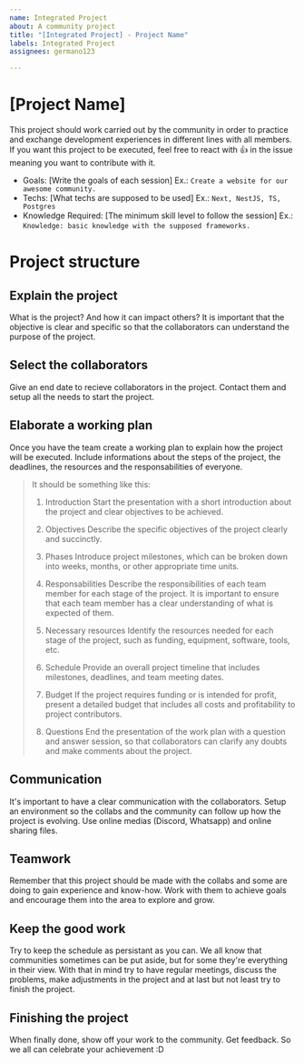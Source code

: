 ```yaml
---
name: Integrated Project
about: A community project
title: "[Integrated Project] - Project Name"
labels: Integrated Project
assignees: germano123

---
```


# [Project Name]

This project should work carried out by the community in order to practice and exchange development experiences in different lines with all members. If you want this project to be executed, feel free to react with 👍 in the issue meaning you want to contribute with it.

- Goals: [Write the goals of each session] Ex.: `Create a website for our awesome community.`
- Techs: [What techs are supposed to be used] Ex.: `Next, NestJS, TS, Postgres`
- Knowledge Required: [The minimum skill level to follow the session] Ex.: `Knowledge: basic knowledge with the supposed frameworks.`

# Project structure

## Explain the project
What is the project? And how it can impact others? It is important that the objective is clear and specific so that the collaborators can understand the purpose of the project.

## Select the collaborators
Give an end date to recieve collaborators in the project. Contact them and setup all the needs to start the project.

## Elaborate a working plan
Once you have the team create a working plan to explain how the project will be executed. Include informations about the steps of the project, the deadlines, the resources and the responsabilities of everyone.

> It should be something like this:
> 1. Introduction
> Start the presentation with a short introduction about the project and clear objectives to be achieved.
> 
> 2. Objectives
> Describe the specific objectives of the project clearly and succinctly.
> 
> 3. Phases
> Introduce project milestones, which can be broken down into weeks, months, or other appropriate time units.
> 
> 4. Responsabilities
> Describe the responsibilities of each team member for each stage of the project. It is important to ensure that each team member has a clear understanding of what is expected of them.
> 
> 5. Necessary resources
> Identify the resources needed for each stage of the project, such as funding, equipment, software, tools, etc.
> 
> 6. Schedule
> Provide an overall project timeline that includes milestones, deadlines, and team meeting dates.
> 
> 7. Budget
> If the project requires funding or is intended for profit, present a detailed budget that includes all costs and profitability to project contributors.
> 
> 8. Questions
> End the presentation of the work plan with a question and answer session, so that collaborators can clarify any doubts and make comments about the project.

## Communication
It's important to have a clear communication with the collaborators. Setup an environment so the collabs and the community can follow up how the project is evolving. Use online medias (Discord, Whatsapp) and online sharing files.

## Teamwork
Remember that this project should be made with the collabs and some are doing to gain experience and know-how. Work with them to achieve goals and encourage them into the area to explore and grow.

## Keep the good work
Try to keep the schedule as persistant as you can. We all know that communities sometimes can be put aside, but for some they're everything in their view. With that in mind try to have regular meetings, discuss the problems, make adjustments in the project and at last but not least try to finish the project.

## Finishing the project
When finally done, show off your work to the community. Get feedback. So we all can celebrate your achievement :D
